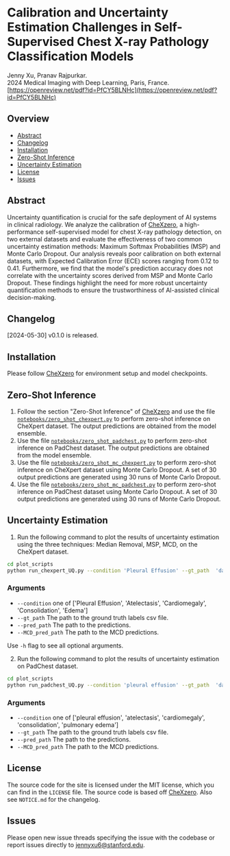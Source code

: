 # Calibration and Uncertainty Estimation Challenges in Self-Supervised Chest X-ray Pathology Classification Models
Jenny Xu, Pranav Rajpurkar. \
2024 Medical Imaging with Deep Learning, Paris, France. \
[https://openreview.net/pdf?id=PfCY5BLNHc](https://openreview.net/pdf?id=PfCY5BLNHc) 


## Overview
- [Abstract](#abstract)
- [Changelog](#changelog)
- [Installation](#installation)
- [Zero-Shot Inference](#zero-shot-inference)
- [Uncertainty Estimation](#uncertainty-estimation)
- [License](#license)
- [Issues](#issues)

## Abstract
Uncertainty quantification is crucial for the safe deployment of AI systems in clinical radiology. We analyze the calibration of [CheXzero](https://github.com/rajpurkarlab/CheXzero), a high-performance self-supervised model for chest X-ray pathology detection, on two external datasets and evaluate the effectiveness of two common uncertainty estimation methods: Maximum Softmax Probabilities (MSP) and Monte Carlo Dropout. Our analysis reveals poor calibration on both external datasets, with Expected Calibration Error (ECE) scores ranging from 0.12 to 0.41. Furthermore, we find that the model's prediction accuracy does not correlate with the uncertainty scores derived from MSP and Monte Carlo Dropout. These findings highlight the need for more robust uncertainty quantification methods to ensure the trustworthiness of AI-assisted clinical decision-making. 

## Changelog
[2024-05-30] v0.1.0 is released. 

## Installation
Please follow [CheXzero](https://github.com/rajpurkarlab/CheXzero) for environment setup and model checkpoints. 

## Zero-Shot Inference
1. Follow the section "Zero-Shot Inference" of [CheXzero](https://github.com/rajpurkarlab/CheXzero) and use the file [`notebooks/zero_shot_chexpert.py`](notebooks/zero_shot_chexpert.py) to perform zero-shot inference on CheXpert dataset. The output predictions are obtained from the model ensemble. 
2. Use the file [`notebooks/zero_shot_padchest.py`](notebooks/zero_shot_padchest.py) to perform zero-shot inference on PadChest dataset. The output predictions are obtained from the model ensemble. 
3. Use the file [`notebooks/zero_shot_mc_chexpert.py`](notebooks/zero_shot_mc_chexpert.py) to perform zero-shot inference on CheXpert dataset using Monte Carlo Dropout. A set of 30 output predictions are generated using 30 runs of Monte Carlo Dropout. 
4. Use the file [`notebooks/zero_shot_mc_padchest.py`](notebooks/zero_shot_mc_padchest.py) to perform zero-shot inference on PadChest dataset using Monte Carlo Dropout. A set of 30 output predictions are generated using 30 runs of Monte Carlo Dropout. 

## Uncertainty Estimation
1. Run the following command to plot the results of uncertainty estimation using the three techniques: Median Removal, MSP, MCD, on the CheXpert dataset. 
```bash
cd plot_scripts
python run_chexpert_UQ.py --condition 'Pleural Effusion' --gt_path  'data/groundtruth.csv' --pred_path 'predictions/ensemble/chexpert_preds.npy' --MCD_pred_path 'predictions/chexpert_MCD/'
```

### Arguments
* `--condition` one of ['Pleural Effusion', 'Atelectasis', 'Cardiomegaly', 'Consolidation', 'Edema']
* `--gt_path` The path to the ground truth labels csv file.
* `--pred_path` The path to the predictions.
* `--MCD_pred_path` The path to the MCD predictions.

Use `-h` flag to see all optional arguments. 

2. Run the following command to plot the results of uncertainty estimation on PadChest dataset. 
```bash
cd plot_scripts
python run_padchest_UQ.py --condition 'pleural effusion' --gt_path  'data/padchest/2_cxr_labels.csv' --pred_path 'predictions/padchest_ensemble/padchest_preds.npy' --MCD_pred_path 'predictions/padchest_MCD/'
```

### Arguments
* `--condition` one of ['pleural effusion', 'atelectasis', 'cardiomegaly', 'consolidation', 'pulmonary edema']
* `--gt_path` The path to the ground truth labels csv file.
* `--pred_path` The path to the predictions.
* `--MCD_pred_path` The path to the MCD predictions.

## License 
The source code for the site is licensed under the MIT license, which you can find in the `LICENSE` file. The source code is based off [CheXzero](https://github.com/rajpurkarlab/CheXzero). Also see `NOTICE.md` for the changelog. 

## Issues 
Please open new issue threads specifying the issue with the codebase or report issues directly to [jennyxu6@stanford.edu](jennyxu6@stanford.edu).


